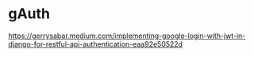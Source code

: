 # gAuth

https://gerrysabar.medium.com/implementing-google-login-with-jwt-in-django-for-restful-api-authentication-eaa92e50522d
